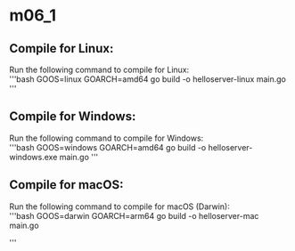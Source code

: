 # m06_1
## Compile for Linux:
Run the following command to compile for Linux:\
'''bash
GOOS=linux GOARCH=amd64 go build -o helloserver-linux main.go
'''
## Compile for Windows:
Run the following command to compile for Windows:\
'''bash
GOOS=windows GOARCH=amd64 go build -o helloserver-windows.exe main.go
'''

## Compile for macOS:
Run the following command to compile for macOS (Darwin):\
'''bash
GOOS=darwin GOARCH=arm64 go build -o helloserver-mac main.go

'''
